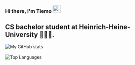 ### Hi there, I'm Tiemo <img src="https://media.giphy.com/media/hvRJCLFzcasrR4ia7z/giphy.gif" width="25px">

## CS bachelor student at Heinrich-Heine-University 👨🏼‍🎓.

![My GitHub stats](https://github-readme-stats.vercel.app/api?username=tiemotm&show_icons=true&theme=buefy)
<br>
<br>
![Top Languages](https://github-readme-stats.vercel.app/api/top-langs/?username=tiemotm&layout=compact&theme=buefy)
